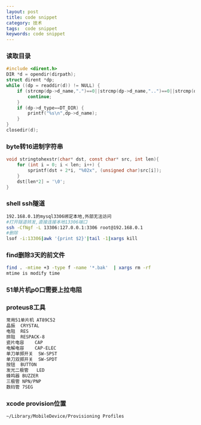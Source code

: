 ```yaml
---
layout: post
title: code snippet
category: 技术
tags:  code snippet
keywords: code snippet
---
```

### 读取目录
```c
#include <dirent.h>
DIR *d = opendir(dirpath);
struct dirent *dp;
while ((dp = readdir(d)) != NULL) {
	if (strcmp(dp->d_name,".")==0||strcmp(dp->d_name,"..")==0||strcmp(dp->d_name,".DS_Store")==0){
		continue;
	}
	if (dp->d_type==DT_DIR) {
		printf("%s\n",dp->d_name);
	}
}
closedir(d);
```

### byte转16进制字符串
```c
void stringtohexstr(char* dst, const char* src, int len){
    for (int i = 0; i < len; i++) {
        sprintf(dst + 2*i, "%02x", (unsigned char)src[i]);
    }
    dst[len*2] = '\0';
}
```

### shell ssh隧道
```bash
192.168.0.1的mysql3306绑定本地,外部无法访问
#打开隧道转发,直接连接本地13306端口
ssh -CfNgf -L 13306:127.0.0.1:3306 root@192.168.0.1
#删除
lsof -i:13306|awk '{print $2}'|tail -1|xargs kill


```

### find删除3天的前文件
```bash
find . -mtime +3 -type f -name '*.bak'  | xargs rm -rf 
mtime is modify time
```

### 51单片机p0口需要上拉电阻

### proteus8工具
```bash
常用51单片机	AT89C52
晶振	CRYSTAL
电阻	RES
排阻	RESPACK-8
瓷片电容	CAP
电解电容	CAP-ELEC
单刀单掷开关	SW-SPST
单刀双掷开关	SW-SPDT
按钮	BUTTON
发光二极管	LED
蜂鸣器	BUZZER
三极管	NPN/PNP
数码管	7SEG
```

### xcode provision位置
```bash
~/Library/MobileDevice/Provisioning Profiles
```
